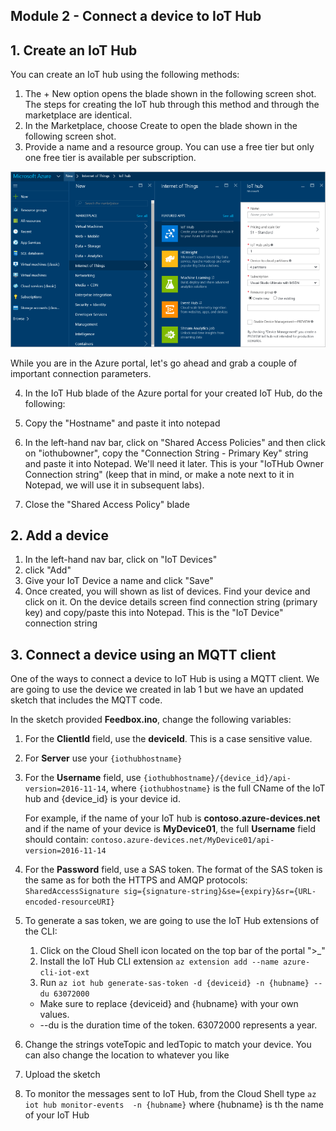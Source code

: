 ## Module 2 - Connect a device to IoT Hub

## 1. Create an IoT Hub

You can create an IoT hub using the following methods:

1. The + New option opens the blade shown in the following screen shot. The steps for creating the IoT hub through this method and through the marketplace are identical.
2. In the Marketplace, choose Create to open the blade shown in the following screen shot.
3. Provide a name and a resource group. You can use a free tier but only one free tier is available per subscription.

![Create IoT Hub](/images/create-iothub.png)

While you are in the Azure portal, let's go ahead and grab a couple of important connection parameters.

4. In the IoT Hub blade of the Azure portal for your created IoT Hub, do the following:

1. Copy the "Hostname" and paste it into notepad
2. In the left-hand nav bar, click on "Shared Access Policies" and then click on "iothubowner", copy the "Connection String - Primary Key" string and paste it into Notepad.  We'll need it later.  This is your "IoTHub Owner Connection string" (keep that in mind, or make a note next to it in Notepad, we will use it in subsequent labs).  
3. Close the "Shared Access Policy" blade

## 2. Add a device

1. In the left-hand nav bar, click on "IoT Devices"
2. click "Add"
3. Give your IoT Device a name and click "Save"
4. Once created, you will shown as list of devices. Find your device and click on it. On the device details screen find connection string (primary key) and copy/paste this into Notepad.  This is the "IoT Device" connection string


## 3. Connect a device using an MQTT client

One of the ways to connect a device to IoT Hub is using a MQTT client. We are going to use the device we created in lab 1 but we have an updated sketch that includes the MQTT code.

In the sketch provided **Feedbox.ino**, change the following variables:

1. For the **ClientId** field, use the **deviceId**. This is a case sensitive value.
2. For **Server** use your `{iothubhostname}`

3. For the **Username** field, use `{iothubhostname}/{device_id}/api-version=2016-11-14`, where `{iothubhostname}` is the full CName of the IoT hub and {device_id} is your device id.
   
    For example, if the name of your IoT hub is **contoso.azure-devices.net** and if the name of your device is **MyDevice01**, the full **Username** field should contain:
    `contoso.azure-devices.net/MyDevice01/api-version=2016-11-14`

4. For the **Password** field, use a SAS token. The format of the SAS token is the same as for both the HTTPS and AMQP protocols:
  `SharedAccessSignature sig={signature-string}&se={expiry}&sr={URL-encoded-resourceURI}`
  
5. To generate a sas token, we are going to use the IoT Hub extensions of the CLI:
    1. Click on the Cloud Shell icon located on the top bar of the portal  ">_"
    2. Install the IoT Hub CLI extension `az extension add --name azure-cli-iot-ext`
    3. Run `az iot hub generate-sas-token -d {deviceid} -n {hubname} --du 63072000`
      * Make sure to replace {deviceid} and {hubname} with your own values.
      * --du is the duration time of the token. 63072000 represents a year.  
  
6. Change the strings voteTopic and ledTopic to match your device. You can also change the location to whatever you like
7. Upload the sketch
8. To monitor the messages sent to IoT Hub, from the Cloud Shell type `az iot hub monitor-events  -n {hubname}` where {hubname} is th the name of your IoT Hub